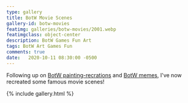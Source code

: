 ```yaml
---
type: gallery
title: BotW Movie Scenes
gallery-id: botw-movies
featimg: galleries/botw-movies/2001.webp
featimgclass: object-center
description: BotW Games Fun Art
tags: BotW Art Games Fun
comments: true
date:   2020-10-11 08:30:00 -0500
---
```

Following up on [BotW painting-recrations](/botw-recreations) and [BotW memes](/botw-memes), I've now recreated some famous movie scenes!

{% include gallery.html %}

